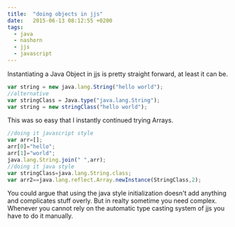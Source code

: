 ```yaml
---
title:  "doing objects in jjs"
date:   2015-06-13 08:12:55 +0200
tags:
  - java
  - nashorn
  - jjs
  - javascript
---
```

Instantiating a Java Object in jjs is pretty straight forward, at least it can be.
```javascript
var string = new java.lang.String("hello world");
//alternative
var stringClass = Java.type("java.lang.String");
var string = new stringClass("hello world");
```
This was so easy that I instantly continued trying Arrays.
```javascript
//doing it javascript style
var arr=[];
arr[0]="hello";
arr[1]="world";
java.lang.String.join(" ",arr);
//doing it java style
var stringClass=java.lang.String.class;
var arr2==java.lang.reflect.Array.newInstance(StringClass,2);
```
You could argue that using the java style initialization doesn't add anything and complicates stuff overly. But in realty sometime you need complex. Whenever you cannot rely on the automatic type casting system of jjs you have to do it manually.

